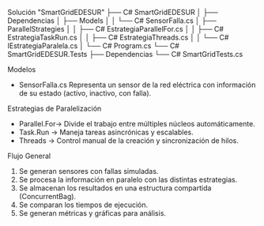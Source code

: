 
Solución "SmartGridEDESUR" 
├── C# SmartGridEDESUR
│   ├── Dependencias
│   ├── Models
│   │   └── C# SensorFalla.cs
│   ├── ParallelStrategies
│   │   ├── C# EstrategiaParallelFor.cs
│   │   ├── C# EstrategiaTaskRun.cs
│   │   ├── C# EstrategiaThreads.cs
│   │   └── C# IEstrategiaParalela.cs
│   └── C# Program.cs
└── C# SmartGridEDESUR.Tests
    ├── Dependencias
    └── C# SmartGridTests.cs



 Modelos
- SensorFalla.cs
  Representa un sensor de la red eléctrica con información de su estado (activo, inactivo, con falla).

Estrategias de Paralelización
- Parallel.For→ Divide el trabajo entre múltiples núcleos automáticamente.
- Task.Run → Maneja tareas asincrónicas y escalables.
- Threads → Control manual de la creación y sincronización de hilos.

 Flujo General
1. Se generan sensores con fallas simuladas.
2. Se procesa la información en paralelo con las distintas estrategias.
3. Se almacenan los resultados en una estructura compartida (ConcurrentBag).
4. Se comparan los tiempos de ejecución.
5. Se generan métricas y gráficas para análisis.
